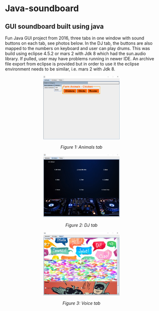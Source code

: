 # Java-soundboard
## GUI  soundboard built using java

Fun Java GUI project from 2016, three tabs in one window with sound buttons on each tab, see photos below. In the DJ tab, the buttons are also mapped to the numbers on keyboard and user can play drums. This was build using eclipse 4.5.2 or mars 2 with Jdk 8 which had the sun.audio library. If pulled, user may have problems running in newer IDE. An archive file export from eclipse is provided but in order to use it the eclipse environment needs to be similar, i.e. mars 2 with Jdk 8. 


<p align="center">
 <img width="50%" height="50%" src="SoundWindow/pictures/animals.PNG">
</p>
<p align="center">
 <em>Figure 1: Animals tab</em>
</p>

<p align="center">
 <img width="50%" height="50%" src="SoundWindow/pictures/dj.PNG">
</p>
<p align="center">
 <em>Figure 2: DJ tab</em>
</p>

<p align="center">
 <img width="50%" height="50%" src="SoundWindow/pictures/voice.PNG">
</p>
<p align="center">
 <em>Figure 3: Voice tab</em>
</p>

